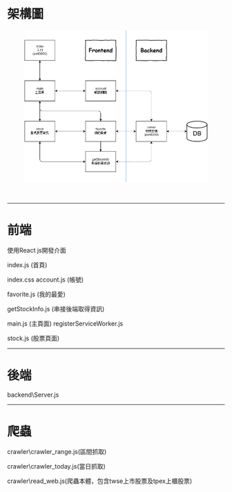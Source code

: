 <div class="col-xs-12">
    <h1>
        <b>架構圖</b>
        <br>
    </h1>
    <figure>
        <a href="https://github.com/PJhunag/MyFirstNodeJs/blob/master/structure.png">
            <img data-no-retina="true" src="https://raw.githubusercontent.com/PJhunag/MyFirstNodeJs/master/structure.png"
                alt="Projects 01 00@2x 9a5a97084c8e268ae3725d8e03654d1815ae2eb597b59c292ae4d0beffa7b703" data-uploader-id="4"
                data-state="empty" style="border-radius: 0px;">
        </a>
        <figcaption>
            <p>
                <br>
            </p>
        </figcaption>
    </figure>
</div>

<div class="col-sm-12">
    <div class="row" data-original-title="" title="">
        <div class="col-sm-4 item">
            <hr>
            <h1>前端
                <br>
            </h1>
            <p>使用React js開發介面</p>
            <p> index.js (首頁)
                <br>
            </p>
            <p> index.css account.js (帳號)
                <br>
            </p>
            <p>favorite.js (我的最愛)
                <br>
            </p>
            <p>getStockInfo.js (串接後端取得資訊)
                <br>
            </p>
            <p>main.js (主頁面) registerServiceWorker.js
                <br>
            </p>
            <p>stock.js (股票頁面)</p>
        </div>
        <div class="col-sm-4 item">
            <hr>
            <h1>後端
                <br>
            </h1>
            <p>backend\Server.js
                <br>
            </p>
        </div>
        <div class="col-sm-4 item">
            <hr>
            <h1>爬蟲
                <br>
            </h1>
            <p> crawler\crawler_range.js(區間抓取)</p>
            <p>crawler\crawler_today.js(當日抓取)</p>
            <p> crawler\read_web.js(爬蟲本體，包含twse上市股票及tpex上櫃股票)</p>
        </div>
    </div>
</div>
